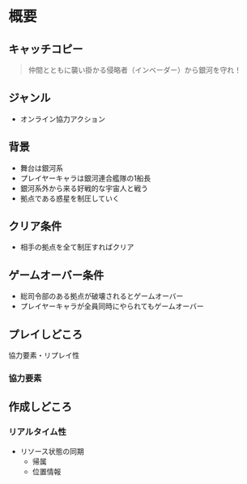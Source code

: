 # 概要

## キャッチコピー

> 仲間とともに襲い掛かる侵略者（インベーダー）から銀河を守れ！

## ジャンル

- オンライン協力アクション

## 背景

- 舞台は銀河系
- プレイヤーキャラは銀河連合艦隊の1船長
- 銀河系外から来る好戦的な宇宙人と戦う
- 拠点である惑星を制圧していく

## クリア条件

- 相手の拠点を全て制圧すればクリア

## ゲームオーバー条件

- 総司令部のある拠点が破壊されるとゲームオーバー
- プレイヤーキャラが全員同時にやられてもゲームオーバー

## プレイしどころ

協力要素・リプレイ性

### 協力要素

## 作成しどころ

### リアルタイム性

- リソース状態の同期
    - 帰属
    - 位置情報
